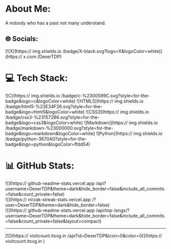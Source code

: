 #  About Me:
A nobody who has a past not many understand.


## 🌐 Socials:
[![X](https://
img.shields.io
/badge/X-black.svg?logo=X&logoColor=white)](https://
x.com
/DexerTDP) 

# 💻 Tech Stack:
![C](https://
img.shields.io
/badge/c-%2300599C.svg?style=for-the-badge&logo=c&logoColor=white) ![HTML5](https://
img.shields.io
/badge/html5-%23E34F26.svg?style=for-the-badge&logo=html5&logoColor=white) ![CSS3](https://
img.shields.io
/badge/css3-%231572B6.svg?style=for-the-badge&logo=css3&logoColor=white) ![Markdown](https://
img.shields.io
/badge/markdown-%23000000.svg?style=for-the-badge&logo=markdown&logoColor=white) ![Python](https://
img.shields.io
/badge/python-3670A0?style=for-the-badge&logo=python&logoColor=ffdd54)
# 📊 GitHub Stats:
![](https://
github-readme-stats.vercel.app
/api?username=DexerTDP&theme=dark&hide_border=false&include_all_commits=false&count_private=false)<br/>
![](https://
nirzak-streak-stats.vercel.app
/?user=DexerTDP&theme=dark&hide_border=false)<br/>
![](https://
github-readme-stats.vercel.app
/api/top-langs/?username=DexerTDP&theme=dark&hide_border=false&include_all_commits=false&count_private=false&layout=compact)

---
[![](https://
visitcount.itsvg.in
/api?id=DexerTDP&icon=0&color=0)](https://
visitcount.itsvg.in
)

<!-- Proudly created with GPRM ( https://
gprm.itsvg.in
 ) -->
